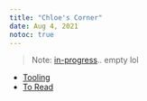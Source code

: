 ```yaml
---
title: "Chloe's Corner"
date: Aug 4, 2021
notoc: true
---
```


> Note: [in-progress](notes/por/in-progress.md).. empty lol

- [Tooling](moc/tooling)
- [To Read](moc/to-read.md)